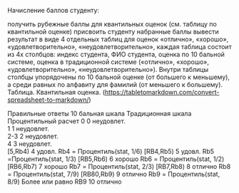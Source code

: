 

Начисление баллов студенту:

получить рубежные баллы для квантильных оценок (см. таблицу по квантильной оценке)
присвоить студенту набранные баллы
вывести результат в виде 4 отдельных таблиц для оценок «отлично», «хорошо», «удовлетворительно», «неудовлетворительно», каждая таблица состоит из 4х столбцов: индекс студента, ФИО студента, оценка по 10 бальной системе, оценка в традиционной системе («отлично», «хорошо», «удовлетворительно», «неудовлетворительно»). Внутри таблицы столбцы упорядочены по 10 бальной оценке (от большего к меньшему), а среди равных по алфавиту для фамилий (от меньшего к большему).
Таблица. Квантильная оценка. (https://tabletomarkdown.com/convert-spreadsheet-to-markdown/)

Правильные ответы	10 бальная шкала	Традиционная шкала	Процентильный расчет
0	0	неудовлет.	
1	1	неудовлет.	
2-3	2	неудовлет.	
4	3	неудовлет.	
[5,Rb4)	4	удовл.	Rb4 = Процентиль(stat, 1/6)
[RB4,Rb5)	5	удовл.	Rb5 =Процентиль(stat, 1/3)
[RB5,Rb6)	6	хорошо	Rb6 = Процентиль(stat, 1/2)
[RB6,Rb7)	7	хорошо	Rb7 = Процентиль(stat, 2/3)
[RB7,Rb8)	8	отлично	Rb8 = Процентиль(stat, 7/9)
[RB80,Rb9)	9	отлично	Rb9 = Процентиль(stat, 8/9)
Более или равно RB9	10	отлично	
